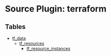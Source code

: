 # Source Plugin: terraform

## Tables

- [tf_data](../../../../../website/tables/terraform/tf_data.md)
  - [tf_resources](../../../../../website/tables/terraform/tf_resources.md)
    - [tf_resource_instances](../../../../../website/tables/terraform/tf_resource_instances.md)